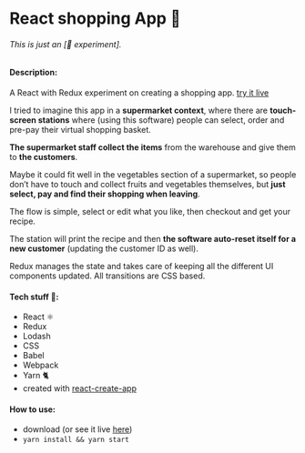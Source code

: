 # React shopping App 🛒

###### This is just an \[🔬 experiment\].

#### Description:
A React with Redux experiment on creating a shopping app. [try it live](https://frarizzi.science/experiments/react-shopping-app/)

I tried to imagine this app in a **supermarket context**, where there are **touch-screen stations** where (using this software) people can select, order and pre-pay their virtual shopping basket.

 **The supermarket staff collect the items** from the warehouse and give them to **the customers**.

 Maybe it could fit well in the vegetables section of a supermarket, so people don’t have to touch and collect fruits and vegetables themselves, but **just select, pay and find their shopping when leaving**.

The flow is simple, select or edit what you like, then checkout and get your recipe.

 The station will print the recipe and then **the software auto-reset itself for a new customer** (updating the customer ID as well).

Redux manages the state and takes care of keeping all the different UI components updated.
All transitions are CSS based.

#### Tech stuff 👾:
- React ⚛️
- Redux
- Lodash
- CSS
- Babel
- Webpack
- Yarn 🐈
- created with [react-create-app](https://github.com/facebookincubator/create-react-app)

#### How to use:
- download (or see it live [here](https://frarizzi.science/experiments/react-shopping-app/))
- `yarn install && yarn start`